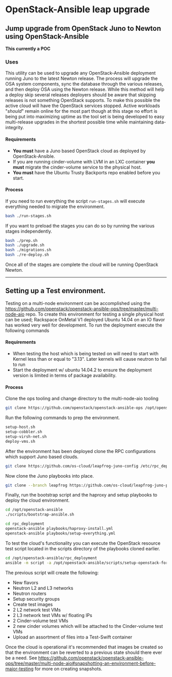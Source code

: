 # OpenStack-Ansible leap upgrade

## Jump upgrade from OpenStack Juno to Newton using OpenStack-Ansible

**This currently a POC**

### Uses

This utility can be used to upgrade any OpenStack-Ansible deployment running
Juno to the latest Newton release. The process will upgrade the OSA system
components, sync the database through the various releases, and then deploy
OSA using the Newton release. While this method will help a deploy skip
several releases  deployers should be aware that skipping releases is not
something OpenStack supports. To make this possible the active cloud will
have the OpenStack services stopped. Active workloads "*should*" remain online
for the most part though at this stage no effort is being put into maximizing
uptime as the tool set is being developed to easy multi-release upgrades in
the shortest possible time while maintaining data-integrity.

#### Requirements

  * **You must** have a Juno based OpenStack cloud as deployed by
    OpenStack-Ansible.
  * If you are running cinder-volume with LVM in an LXC container **you must**
    migrate the cinder-volume service to the physical host.
  * **You must** have the Ubuntu Trusty Backports repo enabled before you start.

#### Process

If you need to run everything the script ``run-stages.sh`` will execute
everything needed to migrate the environment.

``` bash
bash ./run-stages.sh
```

If you want to preload the stages you can do so by running the various stages
independently.

``` bash
bash ./prep.sh
bash ./upgrade.sh
bash ./migrations.sh
bash ./re-deploy.sh
```

Once all of the stages are complete the cloud will be running OpenStack
Newton.

----

## Setting up a Test environment.

Testing on a multi-node environment can be accomplished using the
https://github.com/openstack/openstack-ansible-ops/tree/master/multi-node-aio
repo. To create this environment for testing a single physical host can be
used; Rackspace OnMetal V1 deployed Ubuntu 14.04 on an IO flavor has worked
very well for development. To run the deployment execute the following commands

#### Requirements

  * When testing the host which is being tested on will need to start with Kernel
    less than or equal to "3.13". Later kernels will cause neutron to fail to run
  * Start the deployment w/ ubuntu 14.04.2 to ensure the deployment version is
    limited in terms of package availability.

#### Process

Clone the ops tooling and change directory to the multi-node-aio tooling

``` bash
git clone https://github.com/openstack/openstack-ansible-ops /opt/openstack-ansible-ops
```

Run the following commands to prep the environment.

``` bash
setup-host.sh
setup-cobbler.sh
setup-virsh-net.sh
deploy-vms.sh
```

After the environment has been deployed clone the RPC configurations which support Juno
based clouds.

``` bash
git clone https://github.com/os-cloud/leapfrog-juno-config /etc/rpc_deploy
```

Now clone the Juno playbooks into place.

``` bash
git clone --branch leapfrog https://github.com/os-cloud/leapfrog-juno-playbooks /opt/openstack-ansible
```

Finally, run the bootstrap script and the haproxy and setup playbooks to deploy the cloud environment.

``` bash
cd /opt/openstack-ansible
./scripts/bootstrap-ansible.sh

cd rpc_deployment
openstack-ansible playbooks/haproxy-install.yml
openstack-ansible playbooks/setup-everything.yml
```

To test the cloud's functionality you can execute the OpenStack resource test script located in the scripts directory
of the playbooks cloned earlier.

``` bash
cd /opt/openstack-ansible/rpc_deployment
ansible -m script -a /opt/openstack-ansible/scripts/setup-openstack-for-test.sh 'utility_all[0]'
```

The previous script will create the following:

  * New flavors
  * Neutron L2 and L3 networks
  * Neutron routers
  * Setup security groups
  * Create test images
  * 2 L2 network test VMs
  * 2 L3 network test VMs w/ floating IPs
  * 2 Cinder-volume test VMs
  * 2 new cinder volumes which will be attached to the Cinder-volume test VMs
  * Upload an assortment of files into a Test-Swift container

Once the cloud is operational it's recommended that images be created so that the environment can be
reverted to a previous state should there ever be a need. See
https://github.com/openstack/openstack-ansible-ops/tree/master/multi-node-aio#snapshotting-an-environment-before-major-testing
for more on creating snapshots.
